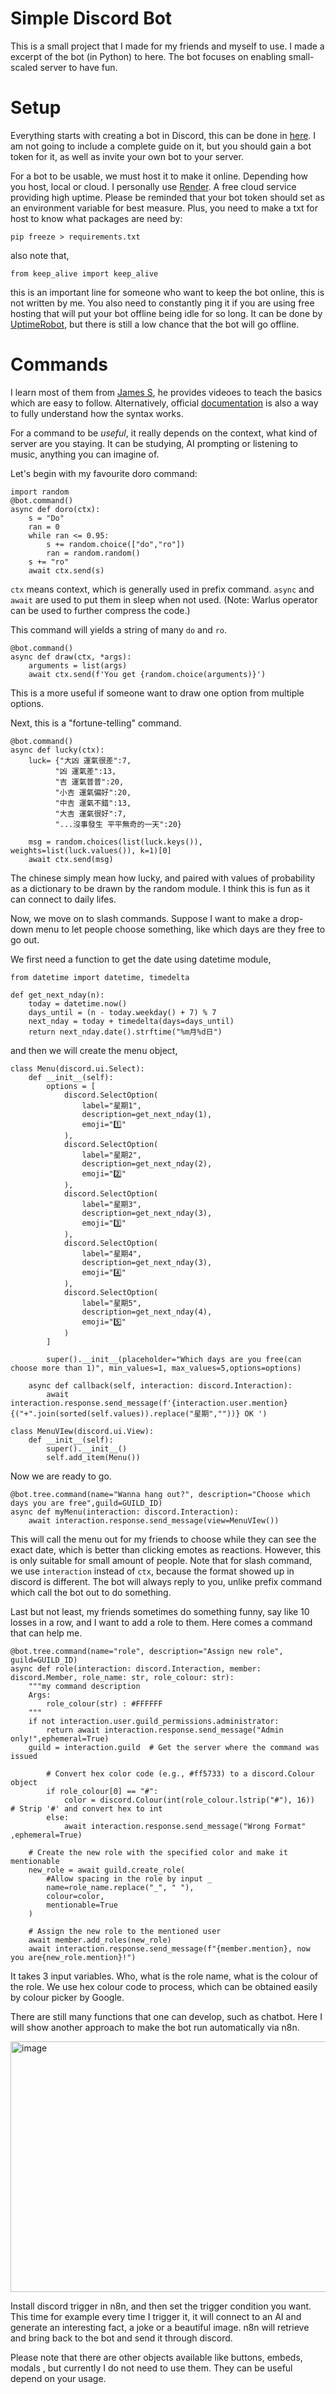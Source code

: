 # Simple Discord Bot

This is a small project that I made for my friends and myself to use. I made a excerpt of the bot (in Python) to here. The bot focuses on enabling small-scaled server to have fun.

# Setup

Everything starts with creating a bot in Discord, this can be done in [here](https://discord.com/developers/docs/intro). I am not going to include a complete guide on it, but you should gain a bot token for it, as well as invite your own bot to your server.

For a bot to be usable, we must host it to make it online. Depending how you host, local or cloud. I personally use [Render](https://render.com/). A free cloud service providing high uptime. Please be reminded that your bot token should set as an environment variable for best measure. Plus, you need to make a txt for host to know what packages are need by:
```
pip freeze > requirements.txt
```
also note that,
```
from keep_alive import keep_alive
```
this is an important line for someone who want to keep the bot online, this is not written by me. You also need to constantly ping it if you are using free hosting that will put your bot offline being idle for so long. It can be done by [UptimeRobot](https://uptimerobot.com/), but there is still a low chance that the bot will go offline.

# Commands

I learn most of them from [James S](https://www.youtube.com/@James_S), he provides videoes to teach the basics which are easy to follow. Alternatively, official [documentation](https://discordpy.readthedocs.io/en/stable/) is also a way to fully understand how the syntax works.

For a command to be *useful*, it really depends on the context, what kind of server are you staying. It can be studying, AI prompting or listening to music, anything you can imagine of.

Let's begin with my favourite doro command:

```
import random
@bot.command()
async def doro(ctx):
    s = "Do"
    ran = 0
    while ran <= 0.95:
        s += random.choice(["do","ro"])
        ran = random.random()
    s += "ro"
    await ctx.send(s)
```

`ctx` means context, which is generally used in prefix command. `async` and `await` are used to put them in sleep when not used. (Note: Warlus operator can be used to further compress the code.)

This command will yields a string of many `do` and `ro`.

```
@bot.command()
async def draw(ctx, *args):
    arguments = list(args)
    await ctx.send(f'You get {random.choice(arguments)}')
```

This is a more useful if someone want to draw one option from multiple options.

Next, this is a "fortune-telling" command.

```
@bot.command()
async def lucky(ctx):
    luck= {"大凶 運氣很差":7,
          "凶 運氣差":13,
          "吉 運氣普普":20,
          "小吉 運氣偏好":20,
          "中吉 運氣不錯":13,
          "大吉 運氣很好":7,
          "...沒事發生 平平無奇的一天":20}
    
    msg = random.choices(list(luck.keys()), weights=list(luck.values()), k=1)[0]
    await ctx.send(msg)
```

The chinese simply mean how lucky, and paired with values of probability as a dictionary to be drawn by the random module. I think this is fun as it can connect to daily lifes. 

Now, we move on to slash commands. Suppose I want to make a drop-down menu to let people choose something, like which days are they free to go out.

We first need a function to get the date using datetime module,

```
from datetime import datetime, timedelta

def get_next_nday(n):
    today = datetime.now()
    days_until = (n - today.weekday() + 7) % 7
    next_nday = today + timedelta(days=days_until)
    return next_nday.date().strftime("%m月%d日")
```

and then we will create the menu object,

```
class Menu(discord.ui.Select):
    def __init__(self):
        options = [
            discord.SelectOption(
                label="星期1",
                description=get_next_nday(1),
                emoji="1️⃣"
            ),
            discord.SelectOption(
                label="星期2",
                description=get_next_nday(2),
                emoji="2️⃣"
            ),
            discord.SelectOption(
                label="星期3",
                description=get_next_nday(3),
                emoji="3️⃣"
            ),
            discord.SelectOption(
                label="星期4",
                description=get_next_nday(3),
                emoji="4️⃣"
            ),
            discord.SelectOption(
                label="星期5",
                description=get_next_nday(4),
                emoji="5️⃣"
            )
        ]

        super().__init__(placeholder="Which days are you free(can choose more than 1)", min_values=1, max_values=5,options=options)

    async def callback(self, interaction: discord.Interaction):
        await interaction.response.send_message(f'{interaction.user.mention} {("+".join(sorted(self.values)).replace("星期",""))} OK ')

class MenuVIew(discord.ui.View):
    def __init__(self):
        super().__init__()
        self.add_item(Menu())
```

Now we are ready to go.

```
@bot.tree.command(name="Wanna hang out?", description="Choose which days you are free",guild=GUILD_ID)
async def myMenu(interaction: discord.Interaction):
    await interaction.response.send_message(view=MenuVIew())
```

This will call the menu out for my friends to choose while they can see the exact date, which is better than clicking emotes as reactions. However, this is only suitable for small amount of people. Note that for slash command, we use `interaction` instead of `ctx`, because the format showed up in discord is different. The bot will always reply to you, unlike prefix command which call the bot out to do something.

Last but not least, my friends sometimes do something funny, say like 10 losses in a row, and I want to add a role to them. Here comes a command that can help me.

```
@bot.tree.command(name="role", description="Assign new role", guild=GUILD_ID)
async def role(interaction: discord.Interaction, member: discord.Member, role_name: str, role_colour: str):
    """my command description
    Args:
        role_colour(str) : #FFFFFF
    """
    if not interaction.user.guild_permissions.administrator:
        return await interaction.response.send_message("Admin only!",ephemeral=True)
    guild = interaction.guild  # Get the server where the command was issued

        # Convert hex color code (e.g., #ff5733) to a discord.Colour object
        if role_colour[0] == "#":
            color = discord.Colour(int(role_colour.lstrip("#"), 16))  # Strip '#' and convert hex to int
        else:
            await interaction.response.send_message("Wrong Format" ,ephemeral=True)

    # Create the new role with the specified color and make it mentionable
    new_role = await guild.create_role(
        #Allow spacing in the role by input _
        name=role_name.replace("_", " "),
        colour=color,
        mentionable=True
    )

    # Assign the new role to the mentioned user
    await member.add_roles(new_role)
    await interaction.response.send_message(f"{member.mention}, now you are{new_role.mention}!")
```

It takes 3 input variables. Who, what is the role name, what is the colour of the role. We use hex colour code to process, which can be obtained easily by colour picker by Google.

There are still many functions that one can develop, such as chatbot. Here I will show another approach to make the bot run automatically via n8n.

<img width="1164" height="401" alt="image" src="https://github.com/user-attachments/assets/f195b613-a6c9-4ab0-9b97-b53638abaf48" />

Install discord trigger in n8n, and then set the trigger condition you want. This time for example every time I trigger it, it will connect to an AI and generate an interesting fact, a joke or a beautiful image. n8n will retrieve and bring back to the bot and send it through discord.

Please note that there are other objects available like buttons, embeds, modals , but currently I do not need to use them. They can be useful depend on your usage. 
